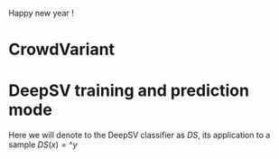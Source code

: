 Happy new year !

# CrowdVariant

# DeepSV training and prediction mode

Here we will denote to the DeepSV classifier as $DS$, its application to a sample $DS(x) = \^{y}$
